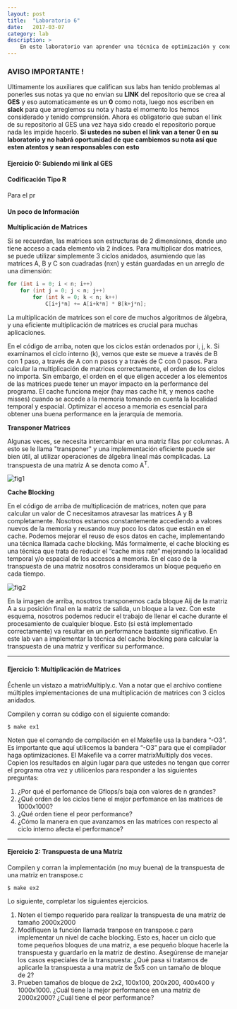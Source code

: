 ```yaml
---
layout: post
title:  "Laboratorio 6"
date:   2017-03-07
category: lab
description: >
    En este laboratorio van aprender una técnica de optimización y conocerán como se manejan los datos internamente. También tendrán la oportunidad de hacer algo relacionado con su proyecto 2.
---
```


### AVISO IMPORTANTE !

Ultimamente los auxiliares que califican sus labs han tenido problemas al ponerles sus notas ya que no envian su **LINK** del repositorio que se crea al **GES** y eso automaticamente es un **0** como nota, luego nos escriben en **slack** para que arreglemos su nota y hasta el momento los hemos considerado y tenido comprensión. Ahora es obligatorio que suban el link de su repositorio al GES una vez haya sido creado el repositorio porque nada les impide hacerlo. **Si ustedes no suben el link van a tener 0 en su laboratorio y no habrá oportunidad de que cambiemos su nota así que esten atentos y sean responsables con esto**

#### Ejercicio 0: Subiendo mi link al GES




#### Codificación Tipo R

Para el pr


#### Un poco de Información

**Multiplicación de Matrices**

Si se recuerdan, las matrices son estructuras de 2 dimensiones, donde uno tiene acceso a cada elemento vía 2 índices. Para multiplicar dos matrices, se puede utilizar simplemente 3 ciclos anidados, asumiendo que las matrices A, B y C son cuadradas (nxn) y están guardadas en un arreglo de una dimensión:

```c
for (int i = 0; i < n; i++)
    for (int j = 0; j < n; j++)
        for (int k = 0; k < n; k++)
            C[i+j*n] += A[i+k*n] * B[k+j*n];
```

La multiplicación de matrices son el core de muchos algoritmos de álgebra, y una eficiente multiplicación de matrices es crucial para muchas aplicaciones.

En el código de arriba, noten que los ciclos están ordenados por i, j, k. Si examinamos el ciclo interno (k), vemos que este se mueve a través de B con 1 paso, a través de A con n pasos y a través de C con 0 pasos. Para calcular la multiplicación de matrices correctamente, el orden de los ciclos no importa. Sin embargo, el orden en el que eligen acceder a los elementos de las matrices puede tener un mayor impacto en la performance del programa. El cache funciona mejor (hay mas cache hit, y menos cache misses) cuando se accede a la memoria tomando en cuenta la localidad temporal y espacial. Optimizar el acceso a memoria es esencial para obtener una buena performance en la jerarquía de memoria.

**Transponer Matrices**

Algunas veces, se necesita intercambiar en una matriz filas por columnas. A esto se le llama "transponer" y una implementación eficiente puede ser bien útil, al utilizar operaciones de álgebra lineal más complicadas. La transpuesta de una matriz A se denota como A<sup>T</sup>.

![fig1](/assets/img/labs/matTnorm.png)

**Cache Blocking**

En el código de arriba de multiplicación de matrices, noten que para calcular un valor de C necesitamos atravesar las matrices A y B completamente. Nosotros estamos constantemente accediendo a valores nuevos de la memoria y reusando muy poco los datos que están en el cache. Podemos mejorar el reuso de esos datos en cache, implementando una técnica llamada cache blocking. Más formalmente, el cache blocking es una técnica que trata de reducir el “cache miss rate” mejorando la localidad temporal y/o espacial de los accesos a memoria. En el caso de la transpuesta de una matriz nosotros consideramos un bloque pequeño en cada tiempo.

![fig2](/assets/img/labs/matTblock.png)

En la imagen de arriba, nosotros transponemos cada bloque Aij de la matriz A a su posición final en la matriz de salida, un bloque a la vez. Con este esquema, nosotros podemos reducir el trabajo de llenar el cache durante el procesamiento de cualquier bloque. Esto (si está implementado correctamente) va resultar en un performance bastante significativo. En este lab van a implementar la técnica del cache blocking para calcular la transpuesta de una matriz y verificar su performance.

***

#### Ejercicio 1: Multiplicación de Matrices

Échenle un vistazo a matrixMultiply.c. Van a notar que el archivo contiene múltiples implementaciones de una multiplicación de matrices con 3 ciclos anidados.

Compilen y corran su código con el siguiente comando:

```shell
$ make ex1
```

Noten que el comando de compilación en el Makefile usa la bandera “-O3”. Es importante que aquí utilicemos la bandera “-O3” para que el compilador haga optimizaciones. El Makefile va a correr matrixMultiply dos veces. Copien los resultados en algún lugar para que ustedes no tengan que correr el programa otra vez y utilícenlos para responder a las siguientes preguntas:

1. ¿Por qué el perfomance de Gflops/s baja con valores de n grandes?
2. ¿Qué orden de los ciclos tiene el mejor perfomance en las matrices de 1000x1000?
3. ¿Qué orden tiene el peor performance?
4. ¿Cómo la manera en que avanzamos en las matrices con respecto al ciclo interno afecta el performance?

***

#### Ejercicio 2: Transpuesta de una Matriz

Compilen y corran la implementación (no muy buena) de la transpuesta de una matriz en transpose.c

```shell
$ make ex2
```

Lo siguiente, completar los siguientes ejercicios.

1. Noten el tiempo requerido para realizar la transpuesta de una matriz de tamaño 2000x2000
2. Modifiquen la función llamada tranpose en transpose.c para implementar un nivel de cache blocking. Esto es, hacer un ciclo que tome pequeños bloques de una matriz, a ese pequeño bloque hacerle la transpuesta y guardarlo en la matriz de destino. Asegúrense de manejar los casos especiales de la transpuesta: ¿Qué pasa si tratamos de aplicarle la transpuesta a una matriz de 5x5 con un tamaño de bloque de 2?
3. Prueben tamaños de bloque de 2x2, 100x100, 200x200, 400x400 y 1000x1000. ¿Cuál tiene la mejor performance en una matriz de 2000x2000? ¿Cuál tiene el peor performance?
